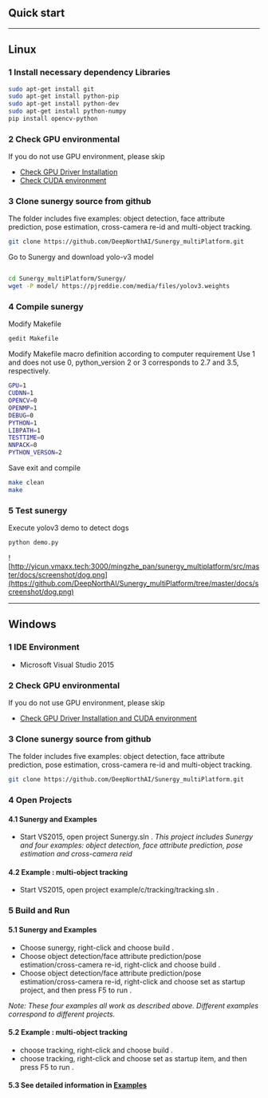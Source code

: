 ## Quick start

-----

## Linux

### 1 Install necessary dependency Libraries
```bash
sudo apt-get install git
sudo apt-get install python-pip
sudo apt-get install python-dev
sudo apt-get install python-numpy
pip install opencv-python
```

### 2 Check GPU environmental

If you do not use GPU environment, please skip

* [Check GPU Driver Installation](gpu_driver.md)<br>
* [Check CUDA environment](cuda8.0&cudnnv6.md)<br>

### 3 Clone sunergy source from github
The folder includes five examples: object detection, face attribute prediction, pose estimation, cross-camera re-id and multi-object tracking.
```bash
git clone https://github.com/DeepNorthAI/Sunergy_multiPlatform.git
```


Go to Sunergy and download yolo-v3 model

```bash

cd Sunergy_multiPlatform/Sunergy/
wget -P model/ https://pjreddie.com/media/files/yolov3.weights
```

### 4 Compile sunergy
Modify Makefile
```bash
gedit Makefile
```

Modify Makefile macro definition according to computer requirement
Use 1 and does not use 0, python_version 2 or 3 corresponds to 2.7 and 3.5, respectively.
```bash
GPU=1
CUDNN=1
OPENCV=0
OPENMP=1
DEBUG=0
PYTHON=1
LIBPATH=1
TESTTIME=0
NNPACK=0
PYTHON_VERSON=2
```

Save exit and compile
```bash
make clean
make
```

### 5 Test sunergy

Execute yolov3 demo to detect dogs

```bash
python demo.py
```
![http://yicun.vmaxx.tech:3000/mingzhe_pan/sunergy_multiplatform/src/master/docs/screenshot/dog.png](https://github.com/DeepNorthAI/Sunergy_multiPlatform/tree/master/docs/screenshot/dog.png)

-----

## Windows

### 1 IDE Environment
* Microsoft Visual Studio 2015

### 2 Check GPU environmental

If you do not use GPU environment, please skip
* [Check GPU Driver Installation and CUDA environment](cuda-windows.md)


### 3  Clone sunergy source from github
The folder includes five examples: object detection, face attribute prediction, pose estimation, cross-camera re-id and multi-object tracking.
```bash
git clone https://github.com/DeepNorthAI/Sunergy_multiPlatform.git
```

### 4 Open Projects
#### 4.1 Sunergy and Examples
   * Start VS2015, open project Sunergy.sln .
*This project includes Sunergy and four examples: object detection, face attribute prediction, pose estimation and cross-camera reid*

#### 4.2 Example : multi-object tracking
   * Start VS2015, open project example/c/tracking/tracking.sln .

### 5 Build and Run

#### 5.1 Sunergy and Examples
* Choose sunergy, right-click and choose build .
* Choose object detection/face attribute prediction/pose estimation/cross-camera re-id, right-click and choose build .
* Choose object detection/face attribute prediction/pose estimation/cross-camera re-id, right-click and choose set as startup project, and then press F5 to run .

*Note: These four examples all work as described above. Different examples correspond to different projects.*

#### 5.2 Example : multi-object tracking
* choose tracking, right-click and choose build .
* choose tracking, right-click and choose set as startup item, and then press F5 to run .

#### 5.3 See detailed information in  [Examples](example.md) 
